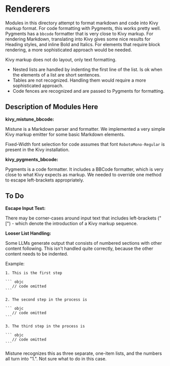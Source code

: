 # Renderers

Modules in this directory attempt to format markdown and code into Kivy markup format.  For code formatting with Pygments, this works pretty well.  Pygments has a `bbcode` formatter that is very close to Kivy markup.  For rendering Markdown, translating into Kivy gives some nice results for Heading styles, and inline Bold and Italics.  For elements that require block rendering, a more sophisticated approach would be needed.

Kivy markup does not do layout, only text formatting.

- Nested lists are handled by indenting the first line of the list.  Is ok when the elements of a list are short sentences.
- Tables are not recognized.  Handling them would require a more sophisticated approach.
- Code fences are recognized and are passed to Pygments for formatting.


## Description of Modules Here

**kivy_mistune_bbcode:**

Mistune is a Markdown parser and formatter.  We implemented a very simple Kivy markup emitter for some basic Markdown elements.

Fixed-Width font selection for code assumes that font `RobotoMono-Regular` is present in the Kivy installation.


**kivy_pygments_bbcode:**

Pygments is a code formatter.  It includes a BBCode formatter, which is very close to what Kivy expects as markup.  We needed to override one method to escape left-brackets appropriately.


## To Do

**Escape Input Text:**

There may be corner-cases around input text that includes left-brackets ("[") - which denote the introduction of a Kivy markup sequence.

**Looser List Handling:**

Some LLMs generate output that consists of numbered sections with other content following.  This isn't handled quite correctly, because the other content needs to be indented.

Example:

    1. This is the first step
    
    ``` objc
       // code omitted
    ```

    2. The second step in the process is
    
    ``` objc
       // code omitted
    ```

    3. The third step in the process is
    
    ``` objc
       // code omitted
    ```

Mistune recognizes this as three separate, one-item lists, and the numbers all turn into "1.".  Not sure what to do in this case.

    
    
